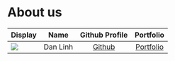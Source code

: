 # About us

Display |   Name   | Github Profile | Portfolio 
--------|:--------:|:--------------:|:---------:
![](https://via.placeholder.com/100.png?text=Photo) | Dan Linh | [Github](https://github.com/DanLinhHuynh-Niwashi) | [Portfolio](docs/team/danlinhhuynh-niwashi.md)